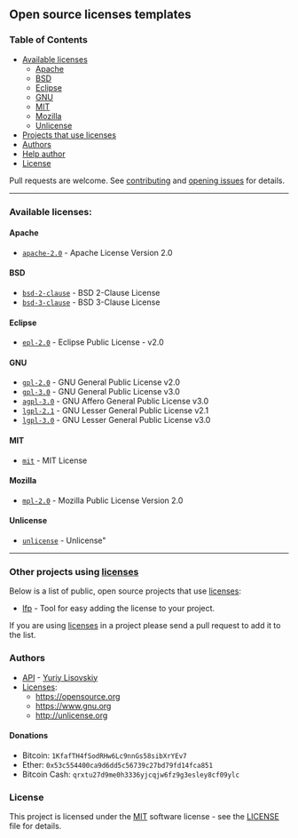 ## Open source licenses templates

### Table of Contents
- [Available licenses](#available-licenses)
    * [Apache](#apache)
    * [BSD](#bsd)
    * [Eclipse](#eclipse)
    * [GNU](#gnu)
    * [MIT](#mit)
    * [Mozilla](#mozilla)
    * [Unlicense](#unlicense)
- [Projects that use licenses](#other-projects-using-licenses)
- [Authors](#authors)
- [Help author](#donations)
- [License](#license)

Pull requests are welcome. See [contributing](../.github/CONTRIBUTING.md)
and [opening issues](../.github/ISSUE_TEMPLATE.md) for details.
<hr>

### Available licenses:

#### Apache
* [`apache-2.0`](https://github.com/YuriyLisovskiy/licenses/blob/master/licenses/apache-2.0) - Apache License Version 2.0

#### BSD
* [`bsd-2-clause`](https://github.com/YuriyLisovskiy/licenses/blob/master/licenses/bsd-2-clause) - BSD 2-Clause License
* [`bsd-3-clause`](https://github.com/YuriyLisovskiy/licenses/blob/master/licenses/bsd-3-clause) - BSD 3-Clause License

#### Eclipse
* [`epl-2.0`](https://github.com/YuriyLisovskiy/licenses/blob/master/licenses/epl-2.0) - Eclipse Public License - v2.0

#### GNU
* [`gpl-2.0`](https://github.com/YuriyLisovskiy/licenses/blob/master/licenses/gpl-2.0) - GNU General Public License v2.0
* [`gpl-3.0`](https://github.com/YuriyLisovskiy/licenses/blob/master/licenses/gpl-3.0) - GNU General Public License v3.0
* [`agpl-3.0`](https://github.com/YuriyLisovskiy/licenses/blob/master/licenses/agpl-3.0) - GNU Affero General Public License v3.0
* [`lgpl-2.1`](https://github.com/YuriyLisovskiy/licenses/blob/master/licenses/lgpl-2.1) - GNU Lesser General Public License v2.1
* [`lgpl-3.0`](https://github.com/YuriyLisovskiy/licenses/blob/master/licenses/lgpl-3.0) - GNU Lesser General Public License v3.0

#### MIT
* [`mit`](https://github.com/YuriyLisovskiy/licenses/blob/master/licenses/mit) - MIT License

#### Mozilla
* [`mpl-2.0`](https://github.com/YuriyLisovskiy/licenses/blob/master/licenses/mpl-2.0) - Mozilla Public License Version 2.0

#### Unlicense
* [`unlicense`](https://github.com/YuriyLisovskiy/licenses/blob/master/licenses/unlicense) - Unlicense"
<hr>

### Other projects using [licenses](https://github.com/YuriyLisovskiy/licenses)

Below is a list of public, open source projects that use [licenses](https://github.com/YuriyLisovskiy/licenses):
* [lfp](https://github.com/YuriyLisovskiy/lfp) - Tool for easy adding the license to your project.

If you are using [licenses](https://github.com/YuriyLisovskiy/licenses) in a project please send
a pull request to add it to the list.

### Authors
* [API](https://github.com/YuriyLisovskiy/licenses/tree/master/api) - [Yuriy Lisovskiy](https://github.com/YuriyLisovskiy)
* [Licenses](https://github.com/YuriyLisovskiy/licenses/tree/master/licenses):
    * https://opensource.org
    * https://www.gnu.org
    * http://unlicense.org
#### Donations
* Bitcoin: `1KfafTH4fSodRHw6Lc9nnGs58sibXrYEv7`
* Ether: `0x53c554400ca9d6dd5c56739c27bd79fd14fca851`
* Bitcoin Cash: `qrxtu27d9me0h3336yjcqjw6fz9g3esley8cf09ylc`
### License
This project is licensed under the [MIT](https://opensource.org/licenses/MIT) software license - see the
[LICENSE](LICENSE) file for details.
